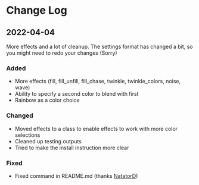 # Change Log

## 2022-04-04
More effects and a lot of cleanup.
The settings format has changed a bit, so you might need to redo your changes (Sorry)

### Added
- More effects (fill, fill_unfill, fill_chase, twinkle, twinkle_colors, noise, wave)
- Ability to specify a second color to blend with first
- Rainbow as a color choice

### Changed
- Moved effects to a class to enable effects to work with more color selections
- Cleaned up testing outputs
- Tried to make the install instruction more clear

### Fixed
- Fixed command in README.md (thanks [NatatorD](https://github.com/11chrisadams11/Klipper-WS281x_LED_Status/issues/9))
